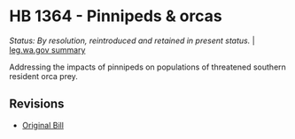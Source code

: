 # HB 1364 - Pinnipeds & orcas
*Status: By resolution, reintroduced and retained in present status.* | [leg.wa.gov summary](https://app.leg.wa.gov/billsummary?BillNumber=1364&Year=2021)

Addressing the impacts of pinnipeds on populations of threatened southern resident orca prey.

## Revisions
* [Original Bill](1/)